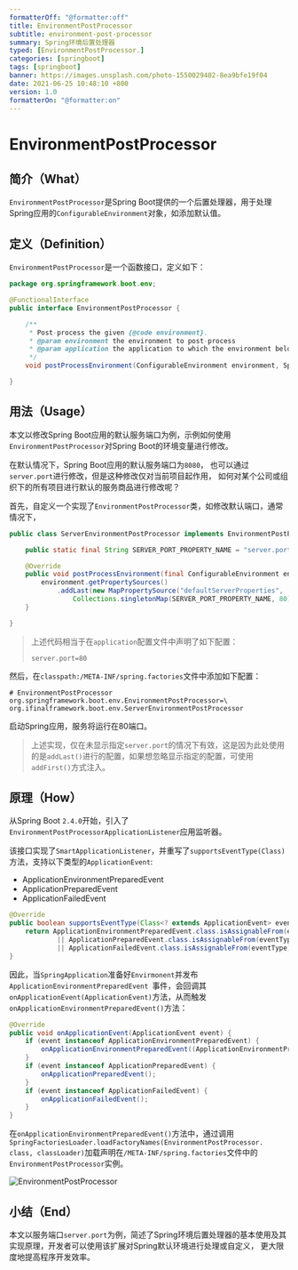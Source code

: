 ```yaml
---
formatterOff: "@formatter:off"
title: EnvironmentPostProcessor
subtitle: environment-post-processor 
summary: Spring环境后置处理器
typed: [EnvironmentPostProcessor.]
categories: [springboot] 
tags: [springboot]
banner: https://images.unsplash.com/photo-1550029402-8ea9bfe19f04
date: 2021-06-25 10:48:10 +800 
version: 1.0
formatterOn: "@formatter:on"
---
```


# EnvironmentPostProcessor

## 简介（What）

`EnvironmentPostProcessor`是Spring Boot提供的一个后置处理器，用于处理Spring应用的`ConfigurableEnvironment`对象，如添加默认值。

## 定义（Definition）

`EnvironmentPostProcessor`是一个函数接口，定义如下：

```java
package org.springframework.boot.env;

@FunctionalInterface
public interface EnvironmentPostProcessor {

    /**
     * Post-process the given {@code environment}.
     * @param environment the environment to post-process
     * @param application the application to which the environment belongs
     */
    void postProcessEnvironment(ConfigurableEnvironment environment, SpringApplication application);

}
```

## 用法（Usage）

本文以修改Spring Boot应用的默认服务端口为例，示例如何使用`EnvironmentPostProcessor`对Spring Boot的环境变量进行修改。

在默认情况下，Spring Boot应用的默认服务端口为`8080`， 也可以通过`server.port`进行修改，但是这种修改仅对当前项目起作用， 如何对某个公司或组织下的所有项目进行默认的服务商品进行修改呢？

首先，自定义一个实现了`EnvironmentPostProcessor`类，如修改默认端口，通常情况下，

```java
public class ServerEnvironmentPostProcessor implements EnvironmentPostProcessor {

    public static final String SERVER_PORT_PROPERTY_NAME = "server.port";

    @Override
    public void postProcessEnvironment(final ConfigurableEnvironment environment, final SpringApplication application) {
        environment.getPropertySources()
            .addLast(new MapPropertySource("defaultServerProperties",
                Collections.singletonMap(SERVER_PORT_PROPERTY_NAME, 80)));
    }

}
```
> 上述代码相当于在`application`配置文件中声明了如下配置：
> ```properties
> server.port=80
> ```

然后，在`classpath:/META-INF/spring.factories`文件中添加如下配置：

```properties
# EnvironmentPostProcessor
org.springframework.boot.env.EnvironmentPostProcessor=\
org.ifinalframework.boot.env.ServerEnvironmentPostProcessor
```

启动Spring应用，服务将运行在80端口。

> 上述实现，仅在未显示指定`server.port`的情况下有效，这是因为此处使用的是`addLast()`进行的配置，如果想忽略显示指定的配置，可使用`addFirst()`方式注入。

## 原理（How）

从Spring Boot `2.4.0`开始，引入了`EnvironmentPostProcessorApplicationListener`应用监听器。

该接口实现了`SmartApplicationListener`，并重写了`supportsEventType(Class)`方法，支持以下类型的`ApplicationEvent`:
* ApplicationEnvironmentPreparedEvent
* ApplicationPreparedEvent
* ApplicationFailedEvent

```java
@Override
public boolean supportsEventType(Class<? extends ApplicationEvent> eventType) {
    return ApplicationEnvironmentPreparedEvent.class.isAssignableFrom(eventType)
            || ApplicationPreparedEvent.class.isAssignableFrom(eventType)
            || ApplicationFailedEvent.class.isAssignableFrom(eventType);
}
```

因此，当`SpringApplication`准备好`Envirmonent`并发布`ApplicationEnvironmentPreparedEvent
`事件，会回调其`onApplicationEvent(ApplicationEvent)`方法，从而触发`onApplicationEnvironmentPreparedEvent()`方法：

```java
@Override
public void onApplicationEvent(ApplicationEvent event) {
    if (event instanceof ApplicationEnvironmentPreparedEvent) {
        onApplicationEnvironmentPreparedEvent((ApplicationEnvironmentPreparedEvent) event);
    }
    if (event instanceof ApplicationPreparedEvent) {
        onApplicationPreparedEvent();
    }
    if (event instanceof ApplicationFailedEvent) {
        onApplicationFailedEvent();
    }
}
```

在`onApplicationEnvironmentPreparedEvent()`方法中，通过调用`SpringFactoriesLoader.loadFactoryNames(EnvironmentPostProcessor.
class, classLoader)`加载声明在`/META-INF/spring.factories`文件中的`EnvironmentPostProcessor`实例。

![EnvironmentPostProcessor](http://assets.processon.com/chart_image/60d55686e401fd50b993ebd6.png)

## 小结（End）

本文以服务端口`server.port`为例，简述了Spring环境后置处理器的基本使用及其实现原理，开发者可以使用该扩展对Spring默认环境进行处理或自定义， 更大限度地提高程序开发效率。